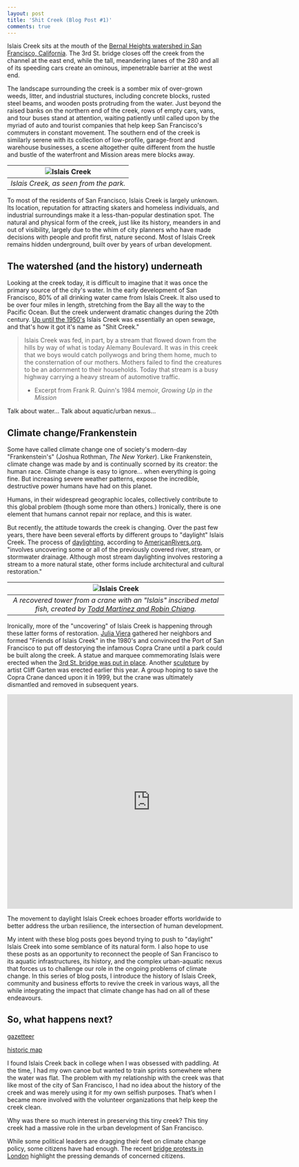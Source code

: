 ```yaml
---
layout: post
title: 'Shit Creek (Blog Post #1)'
comments: true
---
```


Islais Creek sits at the mouth of the [Bernal Heights watershed in San Francisco, California](http://explore.museumca.org/creeks/1630-RescIslais.html#). The 3rd St. bridge closes off the creek from the channel at the east end, while the tall, meandering lanes of the 280 and all of its speeding cars create an ominous, impenetrable barrier at the west end.

The landscape surrounding the creek is a somber mix of over-grown weeds, litter, and industrial stuctures, including concrete blocks, rusted steel beams, and wooden posts protruding from the water. Just beyond the raised banks on the northern end of the creek, rows of empty cars, vans, and tour buses stand at attention, waiting patiently until called upon by the myriad of auto and tourist companies that help keep San Francisco's commuters in constant movement. The southern end of the creek is similarly serene with its collection of low-profile, garage-front and warehouse businesses, a scene altogether quite different from the hustle and bustle of the waterfront and Mission areas mere blocks away.

| ![Islais Creek](https://raw.githubusercontent.com/sburtner/critical_infrastructure/master/images/pano.JPG) | 
|:--:| 
| *Islais Creek, as seen from the park.* |

To most of the residents of San Francisco, Islais Creek is largely unknown. Its location, reputation for attracting skaters and homeless individuals, and industrial surroundings make it a less-than-popular destination spot. The natural and physical form of the creek, just like its history, meanders in and out of visibility, largely due to the whim of city planners who have made decisions with people and profit first, nature second. Most of Islais Creek remains hidden underground, built over by years of urban development.


## The watershed (and the history) underneath

Looking at the creek today, it is difficult to imagine that it was once the primary source of the city's water. In the early development of San Francisco, 80% of all drinking water came from Islais Creek. It also used to be over four miles in length, stretching from the Bay all the way to the Pacific Ocean. But the creek underwent dramatic changes during the 20th century. [Up until the 1950's](https://www.sfparksalliance.org/our-parks/parks/islais-creek) Islais Creek was essentially an open sewage, and that's how it got it's name as "Shit Creek."

> Islais Creek was fed, in part, by a stream that flowed down from the hills by way of what is today Alemany Boulevard. It was in this creek that we boys would catch pollywogs and bring them home, much to the consternation of our mothers. Mothers failed to find the creatures to be an adornment to their households. Today that stream is a busy highway carrying a heavy stream of automotive traffic.
> - Excerpt from Frank R. Quinn's 1984 memoir, *Growing Up in the Mission*

Talk about water… Talk about aquatic/urban nexus…


## Climate change/Frankenstein

Some have called climate change one of society's modern-day "Frankenstein's" (Joshua Rothman, *The New Yorker*). Like Frankenstein, climate change was made by and is continually scorned by its creator: the human race. Climate change is easy to ignore... when everything is going fine. But increasing severe weather patterns, expose the incredible, destructive power humans have had on this planet.

Humans, in their widespread geographic locales, collectively contribute to this global problem (though some more than others.) Ironically, there is one element that humans cannot repair nor replace, and this is water. 

But recently, the attitude towards the creek is changing. Over the past few years, there have been several efforts by different groups to "daylight" Islais Creek. The process of [daylighting](http://americanrivers.org/wp-content/uploads/2016/05/AmericanRivers_daylighting-streams-report.pdf), according to [AmericanRivers.org](https://www.americanrivers.org/conservation-resource/daylighting-streams-breathing-life-urban-streams-communities/), "involves uncovering some or all of the previously covered river, stream, or stormwater drainage. Although most stream daylighting involves restoring a stream to a more natural state, other forms include architectural and cultural restoration."

| ![Islais Creek](https://raw.githubusercontent.com/sburtner/critical_infrastructure/master/images/islais_sign.png) | 
|:--:| 
| *A recovered tower from a crane with an "Islais" inscribed metal fish, created by [Todd Martinez and Robin Chiang](https://www.artandarchitecture-sf.com/tag/copra-crane).* |

Ironically, more of the "uncovering" of Islais Creek is happening through these latter forms of restoration. [Julia Viera](http://www.foundsf.org/index.php?title=Copra_Crane_in_Islais_Creek) gathered her neighbors and formed "Friends of Islais Creek" in the 1980's and convinced the Port of San Francisco to put off destorying the infamous Copra Crane until a park could be built along the creek. A statue and marquee commemorating Islais were erected when the [3rd St. bridge was put in place](https://www.artandarchitecture-sf.com/islais-creek-par.html). Another [sculpture](https://hoodline.com/2018/05/sf-port-arts-commission-unveils-islais-creek-sculpture) by artist Cliff Garten was erected earlier this year. A group hoping to save the Copra Crane danced upon it in 1999, but the crane was ultimately dismantled and removed in subsequent years.

<center>
<iframe width="663" height="497" src="https://www.youtube.com/embed/pC0NAWQTOIk" frameborder="0" allow="accelerometer; autoplay; encrypted-media; gyroscope; picture-in-picture" allowfullscreen> </iframe>
</center>


The movement to daylight Islais Creek echoes broader efforts worldwide to better address the urban resilience, the intersection of human development. 

My intent with these blog posts goes beyond trying to push to "daylight" Islais Creek into some semblance of its natural form. I also hope to use these posts as an opportunity to reconnect the people of San Francisco to its aquatic infrastructures, its history, and the complex urban-aquatic nexus that forces us to challenge our role in the ongoing problems of climate change. In this series of blog posts, I introduce the history of Islais Creek, community and business efforts to revive the creek in various ways, all the while integrating the impact that climate change has had on all of these endeavours.






## So, what happens next?


[gazetteer](https://pubs.usgs.gov/wsp/0297/report.pdf)

[historic map](http://explore.museumca.org/creeks/1690-SF1869-2007.html)


I found Islais Creek back in college when I was obsessed with paddling. At the time, I had my own canoe but wanted to train sprints somewhere where the water was flat. The problem with my relationship with the creek was that like most of the city of San Francisco, I had no idea about the history of the creek and was merely using it for my own selfish purposes. That’s when I became more involved with the volunteer organizations that help keep the creek clean.

Why was there so much interest in preserving this tiny creek? This tiny creek had a massive role in the urban development of San Francisco.

While some political leaders are dragging their feet on climate change policy, some citizens have had enough. The recent [bridge protests in London](https://www.theguardian.com/environment/2018/nov/17/thousands-gather-to-block-london-bridges-in-climate-rebellion) highlight the pressing demands of concerned citizens.

